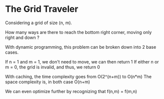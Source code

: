 # The Grid Traveler

Considering a grid of size (n, m).

How many ways are there to reach the bottom right corner, moving only right and down ?

With dynamic programming, this problem can be broken down into 2 base cases.

If n = 1 and m = 1, we don't need to move, we can then return 1
If either n or m = 0, the grid is invalid, and thus, we return 0

With caching, the time complexity goes from O(2^(n+m)) to O(n*m)
The space complexity is, in both case O(n+m)

We can even optimize further by recognizing that f(n,m) = f(m,n)
